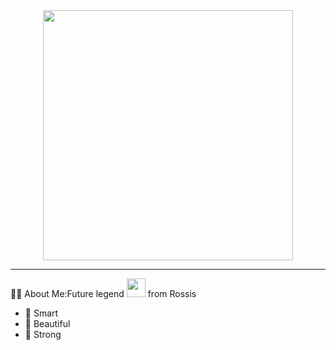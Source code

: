 <div align="center"#**HELLO,MY FREANDS**>
</div>
<div id="header" align="center">
<img src= "https://media.giphy.com/media/v1.Y2lkPTc5MGI3NjExb2cwb3luc3U1d2cxanR5Mzl5Zzk3dTFhNTJobzBhNDhhc2w4azZyMSZlcD12MV9pbnRlcm5hbF9naWZfYnlfaWQmY3Q9Zw/mf4qECoTz8ZVK/giphy.gif"width="400"/>
</div>

---

:man_technologist: About Me:Future legend <img src="https://media.giphy.com/media/WUlplcMpOCEmTGBtBW/giphy.gif" width="30"> from Rossis
- :brain: Smart
- :boy: Beautiful
- :muscle: Strong

